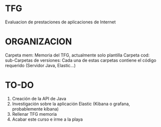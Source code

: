 # TFG
Evaluacion de prestaciones de aplicaciones de Internet

# ORGANIZACION
Carpeta mem: Memoria del TFG, actualmente solo plantilla
Carpeta cod:
	sub-Carpetas de versiones: Cada una de estas carpetas contiene el código requerido (Servidor Java, Elastic...)

# TO-DO
1. Creación de la API de Java
2. Investigación sobre la aplicación Elastic (Kibana o grafana, probablemente kibana)
3. Rellenar TFG memoria
4. Acabar este curso e irme a la playa
